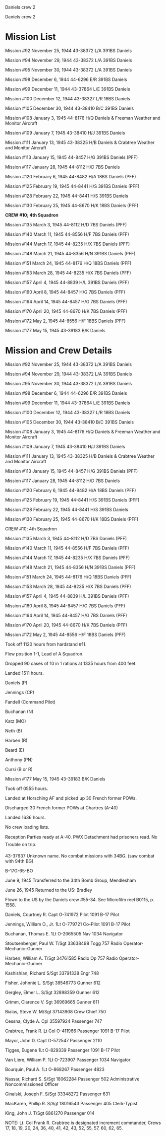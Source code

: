 





Daniels crew 2






 




Daniels crew 2

# Mission List

Mission #92 November 25, 1944 43-38372 L/A 391BS Daniels

Mission #94 November 29, 1944 43-38372 L/A 391BS Daniels

Mission #95 November 30, 1944 43-38372 L/A 391BS Daniels

Mission #98 December 6, 1944 44-6296 E/R 391BS Daniels

Mission #99 December 11, 1944 43-37864 L/E 391BS Daniels

Mission #100 December 12, 1944 43-38327 L/R 18BS Daniels

Mission #105 December 30, 1944 43-38410 B/C 391BS Daniels

Mission #108 January 3, 1945 44-8176 H/Q Daniels \&
Freeman Weather and Monitor Aircraft

Mission #109 January 7, 1945 43-38410 H/J 391BS Daniels

Mission #111 January 13, 1945 43-38325 H/B Daniels \&
Crabtree
Weather and Monitor Aircraft

Mission #113 January 15, 1945 44-8457 H/G 391BS Daniels
(PFF)

Mission #117 January 28, 1945 44-8112 H/D 7BS Daniels

Mission #120 February 6, 1945 44-8482 H/A 18BS Daniels (PFF)

Mission #125 February 19, 1945 44-8441 H/S 391BS Daniels
(PFF)

Mission #128 February 22, 1945 44-8441 H/S 391BS Daniels

Mission #130 February 25, 1945 44-8670 H/K 18BS Daniels
(PFF)

**CREW #10; 4th Squadron**

Mission #135 March 3, 1945 44-8112 H/D 7BS Daniels (PFF)

Mission #140 March 11, 1945 44-8556 H/F 7BS Daniels (PFF)

Mission #144 March 17, 1945 44-8235 H/X 7BS Daniels (PFF)

Mission #148 March 21, 1945 44-8356 H/N 391BS Daniels (PFF)

Mission #151 March 24, 1945 44-8176 H/Q 18BS Daniels (PFF)

Mission #153 March 28, 1945 44-8235 H/X 7BS Daniels (PFF)

Mission #157 April 4, 1945 44-8839 H/L 391BS Daniels (PFF)

Mission #160 April 8, 1945 44-8457 H/G 7BS Daniels (PFF)

Mission #164 April 14, 1945 44-8457 H/G 7BS Daniels (PFF)

Mission #170 April 20, 1945 44-8670 H/K 7BS Daniels (PFF)

Mission #172 May 2, 1945 44-8556 H/F 18BS Daniels (PFF)

Mission #177 May 15, 1945 43-39183 B/K Daniels

# Mission and Crew Details

Mission #92 November 25, 1944 43-38372 L/A 391BS Daniels

Mission #94 November 29, 1944 43-38372 L/A 391BS Daniels

Mission #95 November 30, 1944 43-38372 L/A 391BS Daniels

Mission #98 December 6, 1944 44-6296 E/R 391BS Daniels

Mission #99 December 11, 1944 43-37864 L/E 391BS Daniels

Mission #100 December 12, 1944 43-38327 L/R 18BS Daniels

Mission #105 December 30, 1944 43-38410 B/C 391BS Daniels

Mission #108 January 3, 1945 44-8176 H/Q Daniels \&
Freeman Weather and Monitor Aircraft

Mission #109 January 7, 1945 43-38410 H/J 391BS Daniels

Mission #111 January 13, 1945 43-38325 H/B Daniels \&
Crabtree
Weather and Monitor Aircraft

Mission #113 January 15, 1945 44-8457 H/G 391BS Daniels
(PFF)

Mission #117 January 28, 1945 44-8112 H/D 7BS Daniels

Mission #120 February 6, 1945 44-8482 H/A 18BS Daniels (PFF)

Mission #125 February 19, 1945 44-8441 H/S 391BS Daniels
(PFF)

Mission #128 February 22, 1945 44-8441 H/S 391BS Daniels

Mission #130 February 25, 1945 44-8670 H/K 18BS Daniels
(PFF)

CREW #10; 4th Squadron

Mission #135 March 3, 1945 44-8112 H/D 7BS Daniels (PFF)

Mission #140 March 11, 1945 44-8556 H/F 7BS Daniels (PFF)

Mission #144 March 17, 1945 44-8235 H/X 7BS Daniels (PFF)

Mission #148 March 21, 1945 44-8356 H/N 391BS Daniels (PFF)

Mission #151 March 24, 1945 44-8176 H/Q 18BS Daniels (PFF)

Mission #153 March 28, 1945 44-8235 H/X 7BS Daniels (PFF)

Mission #157 April 4, 1945 44-8839 H/L 391BS Daniels (PFF)

Mission #160 April 8, 1945 44-8457 H/G 7BS Daniels (PFF)

Mission #164 April 14, 1945 44-8457 H/G 7BS Daniels (PFF)

Mission #170 April 20, 1945 44-8670 H/K 7BS Daniels (PFF)

Mission #172 May 2, 1945 44-8556 H/F 18BS Daniels (PFF)

Took off 1120 hours from hardstand #11.

Flew position 1-1, Lead of A Squadron.

Dropped 90 cases of 10 in 1 rations at 1335 hours from 400
feet.

Landed 1511 hours.

Daniels (P)

Jennings (CP)

Fandell (Command Pilot)

Buchanan (N)

Katz (MO)

Neth (B)

Harben (R)

Beard (E)

Anthony (PN)

Cursi (B or R)

Mission #177 May 15, 1945 43-39183 B/K Daniels

Took off 0555 hours.

Landed at Horsching AF and picked up 30 French former POWs.

Discharged 30 French former POWs at Chartres (A-40)

Landed 1636 hours.

No crew loading lists.

Reception Parties ready at A-40. PWX Detachment had
prisoners read. No Trouble on trip.

43-37637 Unknown name. No combat missions with 34BG. (saw
combat with 94th BG)

B-17G-65-BO

June 9, 1945 Transferred to the 34th Bomb Group,
Mendlesham

June 26, 1945 Returned to the US: Bradley

Flown to the US by the Daniels crew #55-34. See Microfilm
reel B0115, p. 1558\.

Daniels, Courtney
R.
Capt O-741972
Pilot
1091 B-17 Pilot

Jennings, William O.,
Jr.
1Lt
O-779721
Co-Pilot
1091 B-17 Pilot

Buchanan, Thomas
E.
1Lt
O-2065505
Nav
1034 Navigator

Stoutsenberger, Paul
W.
T/Sgt
33638498
Togg
757 Radio Operator-
Mechanic-Gunner

Harben, William
A.
T/Sgt 34761585
Radio
Op
757 Radio Operator-
Mechanic-Gunner

Kashishian,
Richard
S/Sgt 33791338
Engr
748

Fisher, Johnnie L.
S/Sgt 38546773
Gunner
612

Gergley, Elmer
L.
S/Sgt 32898359
Gunner
612

Grimm, Clarence
V.
Sgt
36969665
Gunner
611

Bialas, Steve
W.
M/Sgt 37143908
Crew
Chief
750

Cessna, Clyde
A.
Cpl
35597924
Passenger
747

Crabtree, Frank
R.
Lt Col O-411966
Passenger
1091 B-17 Pilot

Mayor, John
D.
Capt
O-572547
Passenger
2110

Tigges,
Eugene
1Lt
O-829339
Passenger
1091 B-17 Pilot

Van Liere, William
P.
1Lt
O-723907
Passenger
1034 Navigator

Bourquin, Paul
A.
1Lt
O-868267
Passenger
4823

Nassar, Richard S.
S/Sgt
18062284
Passenger
502 Administrative
Noncommissioned Officer

Ginalski, Joseph
F.
S/Sgt 33348272
Passenger
631

MacKaren, Phillip
R.
S/Sgt
18016543
Passenger
405 Clerk-Typist

King, John
J.
T/Sgt
6861270
Passenger
014

NOTE: Lt. Col Frank R. Crabtree is designated increment
commander, Crews 17, 18, 19, 20, 24, 36, 40, 41, 42, 43, 52, 55, 57, 60, 62,
65\.




